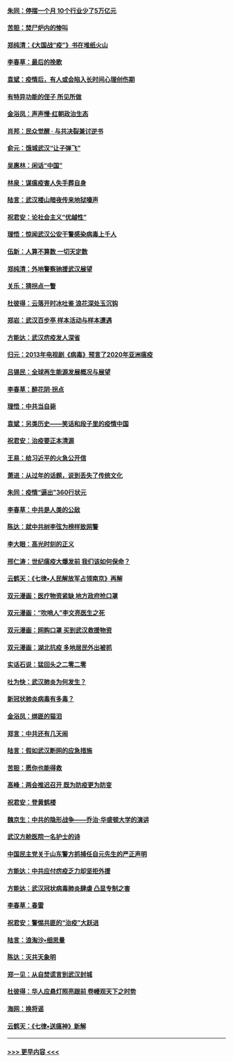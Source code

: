 #### [朱同：停摆一个月 10个行业少了5万亿元](../pages/nsc993/n11904498.md?t=02292231) 
#### [苦胆：焚尸炉内的惨叫](../pages/nsc993/n11904479.md?t=02292231) 
#### [郑纯清：《大国战“疫”》书在堆纸火山](../pages/nsc993/n11904450.md?t=02292231) 
#### [李春草：最后的挽歌](../pages/nsc993/n11904441.md?t=02292231) 
#### [袁斌：疫情后，有人或会陷入长时间心理创伤期](../pages/nsc993/n11901514.md?t=02292231) 
#### [有特异功能的侄子 所见所做](../pages/nsc993/n11901154.md?t=02292231) 
#### [金浴凤：声声慢‧红朝政治生态](../pages/nsc993/n11899553.md?t=02292231) 
#### [肖邦：民众觉醒 · 与共决裂兼讨逆书](../pages/nsc993/n11898435.md?t=02292231) 
#### [俞元：饿城武汉“让子弹飞”](../pages/nsc993/n11898344.md?t=02292231) 
#### [吴惠林：闲话“中国”](../pages/nsc993/n11898182.md?t=02292231) 
#### [林泉：谋瘟疫害人失手葬自身](../pages/nsc993/n11897892.md?t=02292231) 
#### [陆言：武汉楼山暗夜传来地狱嚎声](../pages/nsc993/n11897033.md?t=02292231) 
#### [祝君安：论社会主义“优越性”](../pages/nsc993/n11897005.md?t=02292231) 
#### [理悟：惊闻武汉公安干警感染病毒上千人](../pages/nsc993/n11896947.md?t=02292231) 
#### [伍新：人算不算数 一切天定数](../pages/nsc993/n11893372.md?t=02292231) 
#### [郑纯清：外地警察驰援武汉展望](../pages/nsc993/n11893115.md?t=02292231) 
#### [关乐：猜拐点一瞥](../pages/nsc993/n11893020.md?t=02292231) 
#### [杜彼得：云落开时冰吐鉴 浪花深处玉沉钩](../pages/nsc993/n11892107.md?t=02292231) 
#### [郑岩：武汉百步亭 样本活动与样本遭遇](../pages/nsc993/n11892310.md?t=02292231) 
#### [方能达：武汉疠疫发人深省](../pages/nsc993/n11891376.md?t=02292231) 
#### [归元：2013年电视剧《病毒》预言了2020年亚洲瘟疫](../pages/nsc993/n11891126.md?t=02292231) 
#### [吕锡民：全球再生能源发展概况与展望](../pages/nsc993/n11890613.md?t=02292231) 
#### [李春草：醉花阴·拐点](../pages/nsc993/n11890567.md?t=02292231) 
#### [理悟：中共当自毙](../pages/nsc993/n11890559.md?t=02292231) 
#### [袁斌：另类历史——笑话和段子里的疫情中国](../pages/nsc993/n11889243.md?t=02292231) 
#### [祝君安：治疫要正本清源](../pages/nsc993/n11889085.md?t=02292231) 
#### [王易：给习近平的火急公开信](../pages/nsc993/n11888225.md?t=02292231) 
#### [萧进：从过年的话题，说到丢失了传统文化](../pages/nsc993/n11887732.md?t=02292231) 
#### [朱同：疫情“逼出”360行状元](../pages/nsc993/n11887678.md?t=02292231) 
#### [李春草：中共是人类的公敌](../pages/nsc993/n11887656.md?t=02292231) 
#### [陈达：就中共树李弦为榜样致网警](../pages/nsc993/n11887625.md?t=02292231) 
#### [李大眼：高光时刻的正义](../pages/nsc993/n11887585.md?t=02292231) 
#### [邢仁涛：世纪瘟疫大爆发前 我们该如何保命？](../pages/nsc993/n11887535.md?t=02292231) 
#### [云鹤天：《七律▪人民解放军占领南京》再解](../pages/nsc993/n11887524.md?t=02292231) 
#### [双元漫画：医疗物资紧缺 地方政府抢口罩](../pages/nsc993/n11884744.md?t=02292231) 
#### [双元漫画：“吹哨人”李文亮医生之死](../pages/nsc993/n11884705.md?t=02292231) 
#### [双元漫画：网购口罩 买到武汉救援物资](../pages/nsc993/n11884670.md?t=02292231) 
#### [双元漫画：湖北抗疫 多地居民外出被抓](../pages/nsc993/n11884643.md?t=02292231) 
#### [实话石说：猛回头之二零二零](../pages/nsc993/n11883968.md?t=02292231) 
#### [吐为快：武汉肺炎为何发生？](../pages/nsc993/n11882180.md?t=02292231) 
#### [新冠状肺炎病毒有多毒？](../pages/nsc993/n11881790.md?t=02292231) 
#### [金浴凤：绑匪的猫泪](../pages/nsc993/n11880664.md?t=02292231) 
#### [郑言：中共还有几天闹](../pages/nsc993/n11880645.md?t=02292231) 
#### [陆言：假如武汉断网的应急措施](../pages/nsc993/n11880619.md?t=02292231) 
#### [苦胆：愿你也能得救](../pages/nsc993/n11880601.md?t=02292231) 
#### [高峰：两会推迟召开  既为防疫更为防变](../pages/nsc993/n11879977.md?t=02292231) 
#### [祝君安：登黄鹤楼](../pages/nsc993/n11880583.md?t=02292231) 
#### [魏京生：中共的隐形战争——乔治‧华盛顿大学的演讲](../pages/nsc993/n11879765.md?t=02292231) 
#### [武汉方舱医院一名护士的诗](../pages/nsc993/n11878480.md?t=02292231) 
#### [中国民主党关于山东警方抓捕任自元先生的严正声明](../pages/nsc993/n11877506.md?t=02292231) 
#### [方能达：中共应付疠疫乏力却坚拒外援](../pages/nsc993/n11877497.md?t=02292231) 
#### [方能达：武汉冠状病毒肺炎肆虐 凸显专制之害](../pages/nsc993/n11877475.md?t=02292231) 
#### [李春草：春雷](../pages/nsc993/n11876287.md?t=02292231) 
#### [祝君安：警惕共匪的“治疫”大跃进](../pages/nsc993/n11876084.md?t=02292231) 
#### [陆言：浪淘沙•细思量](../pages/nsc993/n11876071.md?t=02292231) 
#### [陈达：灭共天象明](../pages/nsc993/n11876063.md?t=02292231) 
#### [郑一见：从自焚谎言到武汉封城](../pages/nsc993/n11875621.md?t=02292231) 
#### [杜彼得：华人应悬灯照亮跟前 卷幔观天下之时势](../pages/nsc993/n11874822.md?t=02292231) 
#### [海网：换将谣](../pages/nsc993/n11873712.md?t=02292231) 
#### [云鹤天：《七律▪送瘟神》新解](../pages/nsc993/n11873598.md?t=02292231) 

----
#### [ >>> 更早内容 <<< ](../indexes/nsc993-earlier.md)
